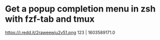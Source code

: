 # Get a popup completion menu in zsh with fzf-tab and tmux
https://i.redd.it/2raweewiu2v51.png
123 | 1603589171.0


